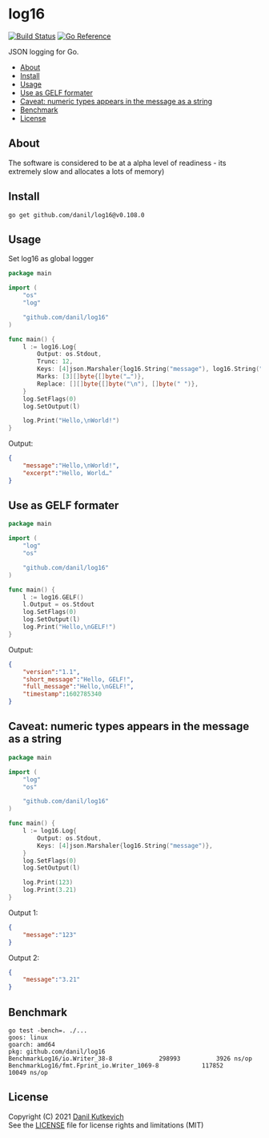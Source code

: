 log16
=====

[![Build Status](https://cloud.drone.io/api/badges/danil/log16/status.svg)](https://cloud.drone.io/danil/log16)
[![Go Reference](https://pkg.go.dev/badge/github.com/danil/log16.svg)](https://pkg.go.dev/github.com/danil/log16)

JSON logging for Go.

<!-- markdown-toc start - Don't edit this section. Run M-x markdown-toc-refresh-toc -->

* [About](#about)
* [Install](#install)
* [Usage](#usage)
* [Use as GELF formater](#use-as-gelf-formater)
* [Caveat: numeric types appears in the message as a string](#caveat-numeric-types-appears-in-the-message-as-a-string)
* [Benchmark](#benchmark)
* [License](#license)

<!-- markdown-toc end -->

About
-----

The software is considered to be at a alpha level of readiness -
its extremely slow and allocates a lots of memory)

Install
-------

    go get github.com/danil/log16@v0.108.0

Usage
-----

Set log16 as global logger

```go
package main

import (
    "os"
    "log"

    "github.com/danil/log16"
)

func main() {
    l := log16.Log{
        Output: os.Stdout,
        Trunc: 12,
        Keys: [4]json.Marshaler{log16.String("message"), log16.String("excerpt")},
        Marks: [3][]byte{[]byte("…")},
        Replace: [][]byte{[]byte("\n"), []byte(" ")},
    }
    log.SetFlags(0)
    log.SetOutput(l)

    log.Print("Hello,\nWorld!")
}
```

Output:

```json
{
    "message":"Hello,\nWorld!",
    "excerpt":"Hello, World…"
}
```

Use as GELF formater
--------------------

```go
package main

import (
    "log"
    "os"

    "github.com/danil/log16"
)

func main() {
    l := log16.GELF()
    l.Output = os.Stdout
    log.SetFlags(0)
    log.SetOutput(l)
    log.Print("Hello,\nGELF!")
}
```

Output:

```json
{
    "version":"1.1",
    "short_message":"Hello, GELF!",
    "full_message":"Hello,\nGELF!",
    "timestamp":1602785340
}
```

Caveat: numeric types appears in the message as a string
--------------------------------------------------------

```go
package main

import (
    "log"
    "os"

    "github.com/danil/log16"
)

func main() {
    l := log16.Log{
        Output: os.Stdout,
        Keys: [4]json.Marshaler{log16.String("message")},
    }
    log.SetFlags(0)
    log.SetOutput(l)

    log.Print(123)
    log.Print(3.21)
}
```

Output 1:

```json
{
    "message":"123"
}
```

Output 2:

```json
{
    "message":"3.21"
}
```

Benchmark
---------

```
go test -bench=. ./...
goos: linux
goarch: amd64
pkg: github.com/danil/log16
BenchmarkLog16/io.Writer_38-8         	  298993	      3926 ns/op
BenchmarkLog16/fmt.Fprint_io.Writer_1069-8         	  117852	     10049 ns/op
```

License
-------

Copyright (C) 2021 [Danil Kutkevich](https://danil.kutkevich.org)  
See the [LICENSE](./LICENSE) file for license rights and limitations (MIT)
